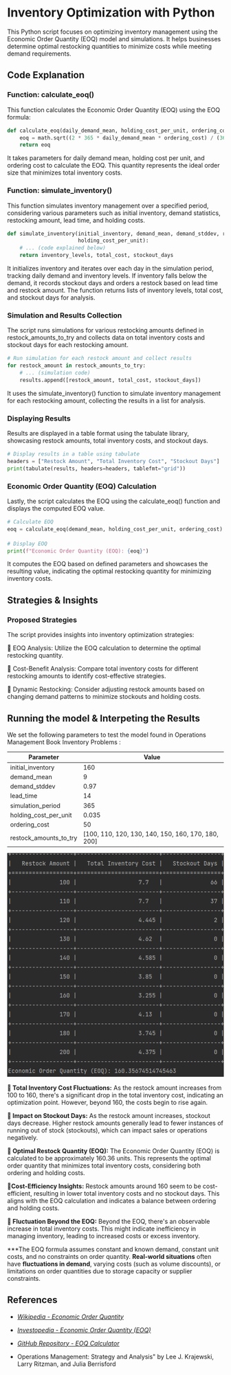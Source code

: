 # Inventory Optimization with Python

This Python script focuses on optimizing inventory management using the Economic Order Quantity (EOQ) model and simulations. It helps businesses determine optimal restocking quantities to minimize costs while meeting demand requirements.


## Code Explanation

### Function: calculate_eoq()

This function calculates the Economic Order Quantity (EOQ) using the EOQ formula:

```python
def calculate_eoq(daily_demand_mean, holding_cost_per_unit, ordering_cost):
    eoq = math.sqrt((2 * 365 * daily_demand_mean * ordering_cost) / (365 * holding_cost_per_unit))
    return eoq
```

It takes parameters for daily demand mean, holding cost per unit, and ordering cost to calculate the EOQ. This quantity represents the ideal order size that minimizes total inventory costs.

### Function: simulate_inventory()

This function simulates inventory management over a specified period, considering various parameters such as initial inventory, demand statistics, restocking amount, lead time, and holding costs.

```python
def simulate_inventory(initial_inventory, demand_mean, demand_stddev, restock_amount, lead_time, simulation_period,
                       holding_cost_per_unit):
    # ... (code explained below)
    return inventory_levels, total_cost, stockout_days
```
It initializes inventory and iterates over each day in the simulation period, tracking daily demand and inventory levels. If inventory falls below the demand, it records stockout days and orders a restock based on lead time and restock amount. The function returns lists of inventory levels, total cost, and stockout days for analysis.

### Simulation and Results Collection

The script runs simulations for various restocking amounts defined in restock_amounts_to_try and collects data on total inventory costs and stockout days for each restocking amount.

```python
# Run simulation for each restock amount and collect results
for restock_amount in restock_amounts_to_try:
    # ... (simulation code)
    results.append([restock_amount, total_cost, stockout_days])
```

It uses the simulate_inventory() function to simulate inventory management for each restocking amount, collecting the results in a list for analysis.

### Displaying Results

Results are displayed in a table format using the tabulate library, showcasing restock amounts, total inventory costs, and stockout days.

```python
# Display results in a table using tabulate
headers = ["Restock Amount", "Total Inventory Cost", "Stockout Days"]
print(tabulate(results, headers=headers, tablefmt="grid"))
```

### Economic Order Quantity (EOQ) Calculation

Lastly, the script calculates the EOQ using the calculate_eoq() function and displays the computed EOQ value.

```python
# Calculate EOQ
eoq = calculate_eoq(demand_mean, holding_cost_per_unit, ordering_cost)

# Display EOQ
print(f"Economic Order Quantity (EOQ): {eoq}")
```

It computes the EOQ based on defined parameters and showcases the resulting value, indicating the optimal restocking quantity for minimizing inventory costs.

## Strategies & Insights

### Proposed Strategies

The script provides insights into inventory optimization strategies:

📍 EOQ Analysis: Utilize the EOQ calculation to determine the optimal restocking quantity.

📍 Cost-Benefit Analysis: Compare total inventory costs for different restocking amounts to identify cost-effective strategies.

📍 Dynamic Restocking: Consider adjusting restock amounts based on changing demand patterns to minimize stockouts and holding costs.

## Running the model & Interpeting the Results

We set the following parameters to test the model found in Operations Management Book Inventory Problems :

| Parameter              | Value        |
|------------------------|--------------|
| initial_inventory      | 160          |
| demand_mean            | 9            |
| demand_stddev          | 0.97         |
| lead_time              | 14           |
| simulation_period      | 365          |
| holding_cost_per_unit  | 0.035        |
| ordering_cost          | 50           |
| restock_amounts_to_try | [100, 110, 120, 130, 140, 150, 160, 170, 180, 200] |


![Results](/eoq_results.png)

**📍 Total Inventory Cost Fluctuations:** As the restock amount increases from 100 to 160, there's a significant drop in the total inventory cost, indicating an optimization point. However, beyond 160, the costs begin to rise again.

**📍 Impact on Stockout Days:** As the restock amount increases, stockout days decrease. Higher restock amounts generally lead to fewer instances of running out of stock (stockouts), which can impact sales or operations negatively.

**📍 Optimal Restock Quantity (EOQ):** The Economic Order Quantity (EOQ) is calculated to be approximately 160.36 units. This represents the optimal order quantity that minimizes total inventory costs, considering both ordering and holding costs.

**📍Cost-Efficiency Insights:** Restock amounts around 160 seem to be cost-efficient, resulting in lower total inventory costs and no stockout days. This aligns with the EOQ calculation and indicates a balance between ordering and holding costs.

**📍 Fluctuation Beyond the EOQ:** Beyond the EOQ, there's an observable increase in total inventory costs. This might indicate inefficiency in managing inventory, leading to increased costs or excess inventory.

***The EOQ formula assumes constant and known demand, constant unit costs, and no constraints on order quantity. **Real-world situations** often have **fluctuations in demand**, varying costs (such as volume discounts), or limitations on order quantities due to storage capacity or supplier constraints.

## References

- *[Wikipedia - Economic Order Quantity](https://en.wikipedia.org/wiki/Economic_order_quantity)*
  
- *[Investopedia - Economic Order Quantity (EOQ)](https://www.investopedia.com/terms/e/economicorderquantity.asp)*
  
- *[GitHub Repository - EOQ Calculator](https://github.com/exampleuser/eoq-calculator)*

- Operations Management: Strategy and Analysis" by Lee J. Krajewski, Larry Ritzman, and Julia Berrisford


